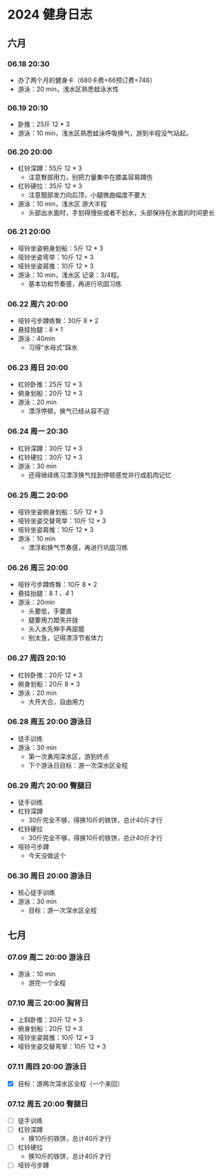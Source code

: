 # 2024 健身日志

## 六月

### 06.18 20:30

- 办了两个月的健身卡（680卡费+66预订费=746）
- 游泳：20 min，浅水区熟悉蛙泳水性

### 06.19 20:10

- 卧推：25斤 12 * 3
- 游泳：10 min，浅水区熟悉蛙泳呼吸换气，游到半程没气站起。

### 06.20 20:00

- 杠铃深蹲：55斤 12 * 3
  - 注意臀部用力，别把力量集中在膝盖容易蹲伤
- 杠铃硬拉：35斤 12 * 3
  - 注意髋部发力向后顶，小腿微曲幅度不要大
- 游泳：10 min，浅水区 游大半程
  - 头部出水面时，手划得慢些或者不划水，头部保持在水面的时间更长

### 06.21 20:00

- 哑铃坐姿俯身划船：5斤 12 * 3
- 哑铃坐姿弯举：10斤 12 * 3
- 哑铃坐姿肩推：10斤 12 * 3
- 游泳：10 min，浅水区 记录：3/4程。
  - 基本功和节奏感，再进行巩固习练

### 06.22 周六 20:00

- 哑铃弓步蹲练臀：30斤 8 * 2
- 悬挂抬腿：8 * 1
- 游泳：40min
  - 习得“水母式”踩水

### 06.23 周日 20:00

- 杠铃卧推：25斤 12 * 3
- 俯身划船：20斤 12 * 3
- 游泳：20 min
  - 漂浮停顿，换气已经从容不迫

### 06.24 周一 20:30

- 杠铃深蹲：30斤 12 * 3
- 杠铃硬拉：30斤 12 * 3
- 游泳：30 min
  - 还得继续练习漂浮换气找到停顿感觉并行成肌肉记忆

### 06.25 周二 20:00

- 哑铃坐姿俯身划船：5斤 12 * 3
- 哑铃坐姿交替弯举：10斤 12 * 3
- 哑铃坐姿肩推：10斤 12 * 3
- 游泳：10 min
  - 漂浮和换气节奏感，再进行巩固习练

### 06.26 周三 20:00

- 哑铃弓步蹲练臀：10斤 8 * 2
- 悬挂抬腿：8 *1 ，4* 1
- 游泳：20min
  - 头要低，手要直
  - 腿要用力蹬夹并拢
  - 头入水先伸手再屈髋
  - 别太急，记得漂浮节省体力

### 06.27 周四 20:10

- 杠铃卧推：20斤 12 * 3
- 俯身划船：20斤 8 * 3
- 游泳：20 min
  - 大开大合，自由用力

### 06.28 周五 20:00 游泳日

- 徒手训练
- 游泳：30 min
  - 第一次勇闯深水区，游到终点
  - 下个游泳日目标：游一次深水区全程

### 06.29 周六 20:00 臀腿日

- 徒手训练
- 杠铃深蹲
  - 30斤完全不够，得换10斤的铁饼，总计40斤才行
- 杠铃硬拉
  - 30斤完全不够，得换10斤的铁饼，总计40斤才行
- 哑铃弓步蹲
  - 今天没做这个

### 06.30 周日 20:00 游泳日

- 核心徒手训练
- 游泳：30 min
  - 目标：游一次深水区全程

## 七月

### 07.09 周二 20:00 游泳日

- 游泳：10 min
  - 游完一个全程

### 07.10 周三 20:00 胸背日

- 上斜卧推：20斤 12 * 3
- 俯身划船：20斤 12 * 3
- 哑铃坐姿肩推：10斤 12 * 3
- 哑铃坐姿交替弯举：10斤 12 * 3

### 07.11 周四 20:00 游泳日

- [x] 目标：游两次深水区全程（一个来回）

### 07.12 周五 20:00 臀腿日

- [ ] 徒手训练
- [ ] 杠铃深蹲
  - 换10斤的铁饼，总计40斤才行
- [ ] 杠铃硬拉
  - 换10斤的铁饼，总计40斤才行
- [ ] 哑铃弓步蹲
